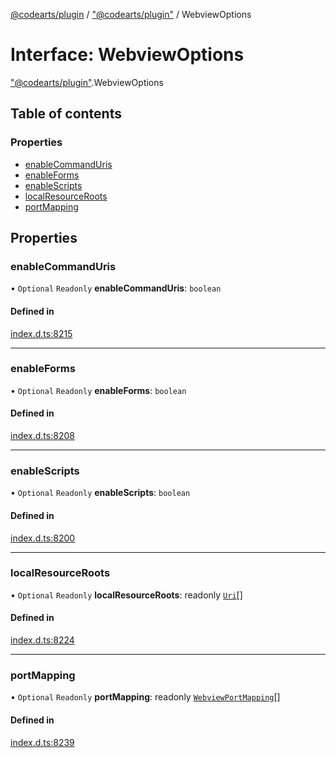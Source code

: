 [@codearts/plugin](../README.md) / ["@codearts/plugin"](../modules/_codearts_plugin_.md) / WebviewOptions

# Interface: WebviewOptions

["@codearts/plugin"](../modules/_codearts_plugin_.md).WebviewOptions

## Table of contents

### Properties

- [enableCommandUris](codearts_plugin_.WebviewOptions.md#enablecommanduris)
- [enableForms](codearts_plugin_.WebviewOptions.md#enableforms)
- [enableScripts](codearts_plugin_.WebviewOptions.md#enablescripts)
- [localResourceRoots](codearts_plugin_.WebviewOptions.md#localresourceroots)
- [portMapping](codearts_plugin_.WebviewOptions.md#portmapping)

## Properties

### enableCommandUris

• `Optional` `Readonly` **enableCommandUris**: `boolean`

#### Defined in

[index.d.ts:8215](https://github.com/huaweicloud/cloudide-plugin-api/blob/3b0eee8/index.d.ts#L8215)

___

### enableForms

• `Optional` `Readonly` **enableForms**: `boolean`

#### Defined in

[index.d.ts:8208](https://github.com/huaweicloud/cloudide-plugin-api/blob/3b0eee8/index.d.ts#L8208)

___

### enableScripts

• `Optional` `Readonly` **enableScripts**: `boolean`

#### Defined in

[index.d.ts:8200](https://github.com/huaweicloud/cloudide-plugin-api/blob/3b0eee8/index.d.ts#L8200)

___

### localResourceRoots

• `Optional` `Readonly` **localResourceRoots**: readonly [`Uri`](../classes/codearts_plugin_.Uri.md)[]

#### Defined in

[index.d.ts:8224](https://github.com/huaweicloud/cloudide-plugin-api/blob/3b0eee8/index.d.ts#L8224)

___

### portMapping

• `Optional` `Readonly` **portMapping**: readonly [`WebviewPortMapping`](codearts_plugin_.WebviewPortMapping.md)[]

#### Defined in

[index.d.ts:8239](https://github.com/huaweicloud/cloudide-plugin-api/blob/3b0eee8/index.d.ts#L8239)
